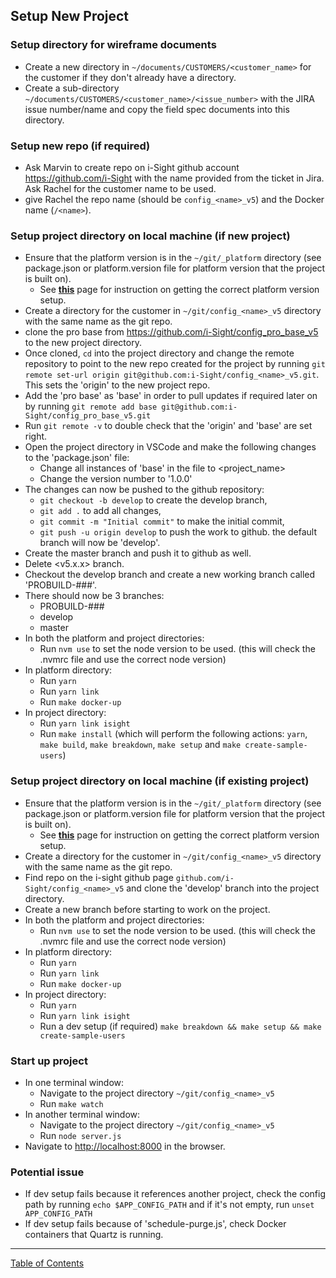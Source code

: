 ## Setup New Project

### Setup directory for wireframe documents
- Create a new directory in `~/documents/CUSTOMERS/<customer_name>` for the customer if they don't already have a directory.
- Create a sub-directory `~/documents/CUSTOMERS/<customer_name>/<issue_number>` with the JIRA issue number/name and copy the field spec documents into this directory.

### Setup new repo (if required)
- Ask Marvin to create repo on i-Sight github account <https://github.com/i-Sight> with the name provided from the ticket in Jira. Ask Rachel for the customer name to be used.
- give Rachel the repo name (should be `config_<name>_v5`) and the Docker name (`/<name>`).

### Setup project directory on local machine (if new project)
- Ensure that the platform version is in the `~/git/_platform` directory (see package.json or platform.version file for platform version that the project is built on).
	- See **[this](./setup_new_platform_locally.md)** page for instruction on getting the correct platform version setup.
- Create a directory for the customer in `~/git/config_<name>_v5` directory with the same name as the git repo.
- clone the pro base from <https://github.com/i-Sight/config_pro_base_v5> to the new project directory.
- Once cloned, `cd` into the project directory and change the remote repository to point to the new repo created for the project by running `git remote set-url origin git@github.com:i-Sight/config_<name>_v5.git`. This sets the 'origin' to the new project repo.
- Add the 'pro base' as 'base' in order to pull updates if required later on by running `git remote add base git@github.com:i-Sight/config_pro_base_v5.git`
- Run `git remote -v` to double check that the 'origin' and 'base' are set right.
- Open the project directory in VSCode and make the following changes to the 'package.json' file:
	- Change all instances of 'base' in the file to <project_name>
	- Change the version number to '1.0.0'
- The changes can now be pushed to the github repository:
	- `git checkout -b develop` to create the develop branch,
	- `git add .` to add all changes,
	- `git commit -m "Initial commit"` to make the initial commit,
	- `git push -u origin develop` to push the work to github.
	the default branch will now be 'develop'.
- Create the master branch and push it to github as well.
- Delete <v5.x.x> branch.
- Checkout the develop branch and create a new working branch called 'PROBUILD-###'.
- There should now be 3 branches:
	- PROBUILD-###
	- develop
	- master
- In both the platform and project directories:
	- Run `nvm use` to set the node version to be used. (this will check the .nvmrc file and use the correct node version)
- In platform directory:
	- Run `yarn`
	- Run `yarn link`
	- Run `make docker-up`
- In project directory:
	- Run `yarn link isight`
	- Run `make install` (which will perform the following actions: `yarn`, `make build`, `make breakdown`, `make setup` and `make create-sample-users`)

### Setup project directory on local machine (if existing project)
- Ensure that the platform version is in the `~/git/_platform` directory (see package.json or platform.version file for platform version that the project is built on).
	- See **[this](./setup_new_platform_locally.md)** page for instruction on getting the correct platform version setup.
- Create a directory for the customer in `~/git/config_<name>_v5` directory with the same name as the git repo.
- Find repo on the i-sight github page `github.com/i-Sight/config_<name>_v5` and clone the 'develop' branch into the project directory.
- Create a new branch before starting to work on the project.
- In both the platform and project directories:
	- Run `nvm use` to set the node version to be used. (this will check the .nvmrc file and use the correct node version)
- In platform directory:
	- Run `yarn`
	- Run `yarn link`
	- Run `make docker-up`
- In project directory:
	- Run `yarn`
	- Run `yarn link isight`
	- Run a dev setup (if required) `make breakdown && make setup && make create-sample-users`

### Start up project
- In one terminal window:
	- Navigate to the project directory `~/git/config_<name>_v5`
	- Run `make watch`
- In another terminal window:
	- Navigate to the project directory `~/git/config_<name>_v5`
	- Run `node server.js`
- Navigate to <http://localhost:8000> in the browser.

### Potential issue
- If dev setup fails because it references another project, check the config path by running `echo $APP_CONFIG_PATH` and if it's not empty, run `unset APP_CONFIG_PATH`
- If dev setup fails because of 'schedule-purge.js', check Docker containers that Quartz is running.


***
[Table of Contents](../README.md)
